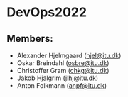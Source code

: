 # DevOps2022

## Members:
  - Alexander Hjelmgaard (hjel@itu.dk)
  - Oskar Breindahl (osbre@itu.dk)
  - Christoffer Gram (chkg@itu.dk)
  - Jakob Hjalgrim (jlhj@itu.dk)
  - Anton Folkmann (anpf@itu.dk)
